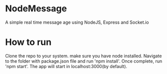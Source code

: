 # NodeMessage
A simple real time message age using NodeJS, Express and Socket.io 


# How to run
Clone the repo to your system. make sure you have node installed. Navigate to the folder with package.json file and run
'npm install'. Once complete, run 'npm start'. The app will start in localhost:3000(by default). 

